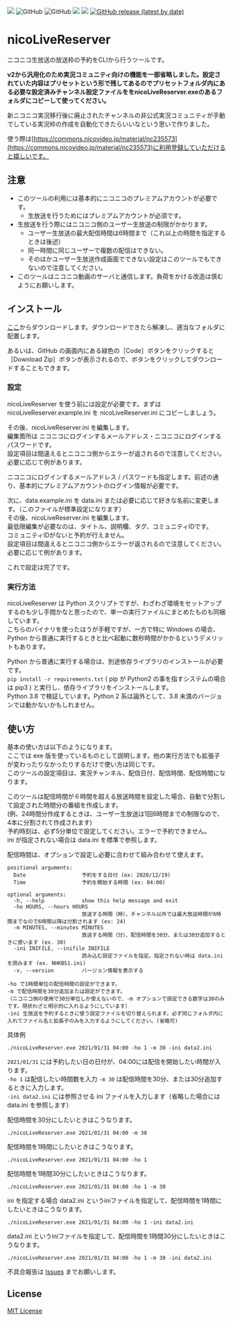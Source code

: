 [![](https://img.shields.io/badge/Origin-tsukumijima-28a745?style=for-the-badge)](https://github.com/tsukumijima/JKCommentCrawler)
![GitHub](https://img.shields.io/github/license/yt4687/Tomoyo-nicoLiveReserver-?style=for-the-badge)
![GitHub](https://img.shields.io/badge/Python-3.8-3376AB?style=for-the-badge&logo=Python)
![](https://img.shields.io/badge/OS-Windows-0078D6?style=for-the-badge&logo=Windows)
[![](https://img.shields.io/badge/Using-niconico-231815?style=for-the-badge&logo=niconico)](https://nicovideo.jp)
[![GitHub release (latest by date)](https://img.shields.io/github/v/release/yt4687/nicoLiveReserver?style=for-the-badge)](https://github.com/yt4687/nicoLiveReserver/releases)

# nicoLiveReserver
ニコニコ生放送の放送枠の予約をCLIから行うツールです。  

**v2から汎用化のため実況コミュニティ向けの機能を一部省略しました。設定されていた内容はプリセットという形で残してあるのでプリセットフォルダ内にある必要な設定済みチャンネル設定ファイルををnicoLiveReserver.exeのあるフォルダにコピーして使ってください。**  


新ニコニコ実況移行後に廃止されたチャンネルの非公式実況コミュニティが手動でしている実況枠の作成を自動化できたらいいなという思いで作りました。


使う際は[https://commons.nicovideo.jp/material/nc235573](https://commons.nicovideo.jp/material/nc235573)に利用登録していただけると嬉しいです。

## 注意

- このツールの利用には基本的にニコニコのプレミアムアカウントが必要です。  
  - 生放送を行うためにはプレミアムアカウントが必須です。  
- 生放送を行う際にはニコニコ側のユーザー生放送の制限がかかります。  
  - ユーザー生放送の最大配信時間は6時間まで（これ以上の時間を指定するときは後述）
  - 同一時間に同じユーザーで複数の配信はできない。
  - そのほかユーザー生放送作成画面でできない設定はこのツールでもできないので注意してください。
- このツールはニコニコ動画のサーバと通信します。負荷をかける改造は慎むようにお願いします。


## インストール

[ここ](https://github.com/yt4687/nicoLiveReserver/releases)からダウンロードします。ダウンロードできたら解凍し、適当なフォルダに配置します。  

あるいは、GitHub の画面内にある緑色の［Code］ボタンをクリックすると［Download Zip］ボタンが表示されるので、ボタンをクリックしてダウンロードすることもできます。 

### 設定

nicoLiveReserver を使う前には設定が必要です。まずは nicoLiveReserver.example.ini を nicoLiveReserver.ini にコピーしましょう。

その後、nicoLiveReserver.ini を編集します。  
編集箇所は ニコニコにログインするメールアドレス・ニコニコにログインするパスワードです。  
設定項目は間違えるとニコニコ側からエラーが返されるので注意してください。必要に応じて例があります。  

ニコニコにログインするメールアドレス / パスワードも指定します。前述の通り、基本的にプレミアムアカウントのログイン情報が必要です。

次に、data.example.ini を data.ini または必要に応じて好きな名前に変更します。（このファイルが標準設定になります）  
その後、nicoLiveReserver.ini を編集します。  
最低限編集が必要なのは、タイトル、説明欄、タグ、コミュニティIDです。  
コミュニティIDがないと予約が行えません。  
設定項目は間違えるとニコニコ側からエラーが返されるので注意してください。必要に応じて例があります。 

これで設定は完了です。

### 実行方法

nicoLiveReserver は Python スクリプトですが、わざわざ環境をセットアップするのも少し手間かなと思ったので、単一の実行ファイルにまとめたものも同梱しています。  
こちらのバイナリを使ったほうが手軽ですが、一方で特に Windows の場合、Python から普通に実行するときと比べ起動に数秒時間がかかるというデメリットもあります。  

Python から普通に実行する場合は、別途依存ライブラリのインストールが必要です。  
`pip install -r requirements.txt` ( pip が Python2 の事を指すシステムの場合は pip3 ) と実行し、依存ライブラリをインストールします。  
Python 3.8 で検証しています。Python 2 系は論外として、3.8 未満のバージョンでは動かないかもしれません。

## 使い方

基本の使い方は以下のようになります。  
ここでは exe 版を使っているものとして説明します。他の実行方法でも拡張子が変わったりなかったりするだけで使い方は同じです。  
このツールの設定項目は、実況チャンネル、配信日付、配信時間、配信時間になります。  

このツールは配信時間が６時間を超える放送時間を設定した場合、自動で分割して設定された時間分の番組を作成します。  
(例、24時間分作成するときは、ユーザー生放送は1回6時間までの制限なので、4本に分割されて作成されます)  
予約時刻は、必ず5分単位で設定してください。エラーで予約できません。  
ini が指定されない場合は data.ini を標準で参照します。

配信時間は、オプションで設定し必要に合わせて組み合わせて使えます。  
```
positional arguments:
  Date                  予約をする日付 (ex: 2020/12/19)
  Time                  予約を開始する時間 (ex: 04:00)

optional arguments:
  -h, --help            show this help message and exit
  -ho HOURS, --hours HOURS
                        放送する時間（時）、チャンネル以外では最大放送時間が6時間までなので6時間以降は分割されます (ex: 24)
  -m MINUTES, --minutes MINUTES
                        放送する時間（分）、配信時間を30分、または30分追加するときに使います (ex. 30)
  -ini INIFILE, --inifile INIFILE
                        読み込む設定ファイルを指定。指定されない時は data.ini を読みます (ex. NHKBS1.ini)
  -v, --version         バージョン情報を表示する
```
```
-ho で1時間単位の配信時間の設定ができます。  
-m で配信時間を30分追加または設定ができます。  
（ニコニコ側の使用で30分単位しか使えないので、-m オプションで設定できる数字は30のみです。現状わざと明示的に入れるようにしています）
-ini 生放送を予約するときに使う設定ファイルを切り替えられます。必ず同じフォルダ内に入れてファイル名と拡張子のみを入力するようにしてください。(省略可)
```
具体例  
```
./nicoLiveReserver.exe 2021/01/31 04:00 -ho 1 -m 30 -ini data2.ini
```
`2021/01/31` には予約したい日の日付が、04:00には配信を開始したい時間が入ります。  
`-ho 1` は配信したい時間数を入力 `-m 30` は配信時間を30分、または30分追加するときに入力します。  
`-ini data2.ini` には参照させる ini ファイルを入力します（省略した場合には data.ini を参照します）  


配信時間を30分にしたいときはこうなります。
```
./nicoLiveReserver.exe 2021/01/31 04:00 -m 30
```
配信時間を1時間にしたいときはこうなります。
```
./nicoLiveReserver.exe 2021/01/31 04:00 -ho 1
```
配信時間を1時間30分にしたいときはこうなります。
```
./nicoLiveReserver.exe 2021/01/31 04:00 -ho 1 -m 30
```
ini を指定する場合
data2.ini というiniファイルを指定して、配信時間を1時間にしたいときはこうなります。
```
./nicoLiveReserver.exe 2021/01/31 04:00 -ho 1 -ini data2.ini
```
data2.ini というiniファイルを指定して、配信時間を1時間30分にしたいときはこうなります。
```
./nicoLiveReserver.exe 2021/01/31 04:00 -ho 1 -m 30 -ini data2.ini
```

不具合報告は [Issues](https://github.com/yt4687/nicoLiveReserver/issues) までお願いします。

## License
[MIT License](LICENSE.txt)

